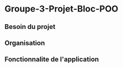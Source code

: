 # Groupe-3-Projet-Bloc-POO

## Besoin du projet

## Organisation

## Fonctionnalite de l'application
